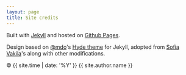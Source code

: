 ```yaml
---
layout: page
title: Site credits
---
```


Built with <a href="http://jekyllrb.com" target="_blank">Jekyll</a> and hosted on <a href="https://pages.github.com/" target="_blank">Github Pages</a>.

Design based on [@mdo](https://twitter.com/mdo)'s [Hyde theme](https://github.com/poole/hyde) for Jekyll,
adopted from <a href="http://vakila.github.io" target="_blank">Sofia Vakila</a>'s along with other modifications.

&copy; {{ site.time | date: '%Y' }} {{ site.author.name }}
